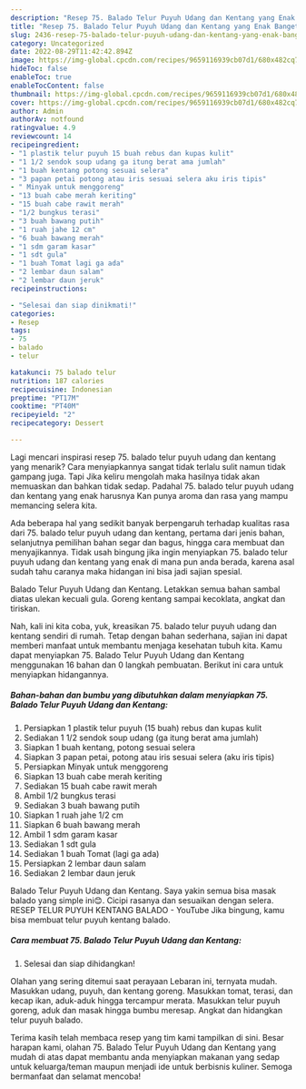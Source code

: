 ```yaml
---
description: "Resep 75. Balado Telur Puyuh Udang dan Kentang yang Enak Banget"
title: "Resep 75. Balado Telur Puyuh Udang dan Kentang yang Enak Banget"
slug: 2436-resep-75-balado-telur-puyuh-udang-dan-kentang-yang-enak-banget
category: Uncategorized
date: 2022-08-29T11:42:42.894Z
image: https://img-global.cpcdn.com/recipes/9659116939cb07d1/680x482cq70/75-balado-telur-puyuh-udang-dan-kentang-foto-resep-utama.jpg
hideToc: false
enableToc: true
enableTocContent: false
thumbnail: https://img-global.cpcdn.com/recipes/9659116939cb07d1/680x482cq70/75-balado-telur-puyuh-udang-dan-kentang-foto-resep-utama.jpg
cover: https://img-global.cpcdn.com/recipes/9659116939cb07d1/680x482cq70/75-balado-telur-puyuh-udang-dan-kentang-foto-resep-utama.jpg
author: Admin
authorAv: notfound
ratingvalue: 4.9
reviewcount: 14
recipeingredient:
- "1 plastik telur puyuh 15 buah rebus dan kupas kulit"
- "1 1/2 sendok soup udang ga itung berat ama jumlah"
- "1 buah kentang potong sesuai selera"
- "3 papan petai potong atau iris sesuai selera aku iris tipis"
- " Minyak untuk menggoreng"
- "13 buah cabe merah keriting"
- "15 buah cabe rawit merah"
- "1/2 bungkus terasi"
- "3 buah bawang putih"
- "1 ruah jahe 12 cm"
- "6 buah bawang merah"
- "1 sdm garam kasar"
- "1 sdt gula"
- "1 buah Tomat lagi ga ada"
- "2 lembar daun salam"
- "2 lembar daun jeruk"
recipeinstructions:

- "Selesai dan siap dinikmati!"
categories:
- Resep
tags:
- 75
- balado
- telur

katakunci: 75 balado telur 
nutrition: 187 calories
recipecuisine: Indonesian
preptime: "PT17M"
cooktime: "PT40M"
recipeyield: "2"
recipecategory: Dessert

---
```



Lagi mencari inspirasi resep 75. balado telur puyuh udang dan kentang yang menarik? Cara menyiapkannya sangat tidak terlalu sulit namun tidak gampang juga. Tapi Jika keliru mengolah maka hasilnya tidak akan memuaskan dan bahkan tidak sedap. Padahal 75. balado telur puyuh udang dan kentang yang enak harusnya Kan punya aroma dan rasa yang mampu memancing selera kita.


Ada beberapa hal yang sedikit banyak berpengaruh terhadap kualitas rasa dari 75. balado telur puyuh udang dan kentang, pertama dari jenis bahan, selanjutnya pemilihan bahan segar dan bagus, hingga cara membuat dan menyajikannya. Tidak usah bingung jika ingin menyiapkan 75. balado telur puyuh udang dan kentang yang enak di mana pun anda berada, karena asal sudah tahu caranya maka hidangan ini bisa jadi sajian spesial.

Balado Telur Puyuh Udang dan Kentang. Letakkan semua bahan sambal diatas ulekan kecuali gula. Goreng kentang sampai kecoklata, angkat dan tiriskan.


Nah, kali ini kita coba, yuk, kreasikan 75. balado telur puyuh udang dan kentang sendiri di rumah. Tetap dengan bahan sederhana, sajian ini dapat memberi manfaat untuk membantu menjaga kesehatan tubuh kita. Kamu dapat menyiapkan 75. Balado Telur Puyuh Udang dan Kentang menggunakan 16 bahan dan 0 langkah pembuatan. Berikut ini cara untuk menyiapkan hidangannya.

<!--inarticleads1-->

##### Bahan-bahan dan bumbu yang dibutuhkan dalam menyiapkan 75. Balado Telur Puyuh Udang dan Kentang:

1. Persiapkan 1 plastik telur puyuh (15 buah) rebus dan kupas kulit
1. Sediakan 1 1/2 sendok soup udang (ga itung berat ama jumlah)
1. Siapkan 1 buah kentang, potong sesuai selera
1. Siapkan 3 papan petai, potong atau iris sesuai selera (aku iris tipis)
1. Persiapkan  Minyak untuk menggoreng
1. Siapkan 13 buah cabe merah keriting
1. Sediakan 15 buah cabe rawit merah
1. Ambil 1/2 bungkus terasi
1. Sediakan 3 buah bawang putih
1. Siapkan 1 ruah jahe 1/2 cm
1. Siapkan 6 buah bawang merah
1. Ambil 1 sdm garam kasar
1. Sediakan 1 sdt gula
1. Sediakan 1 buah Tomat (lagi ga ada)
1. Persiapkan 2 lembar daun salam
1. Sediakan 2 lembar daun jeruk


Balado Telur Puyuh Udang dan Kentang. Saya yakin semua bisa masak balado yang simple ini😊. Cicipi rasanya dan sesuaikan dengan selera. RESEP TELUR PUYUH KENTANG BALADO - YouTube Jika bingung, kamu bisa membuat telur puyuh kentang balado. 

<!--inarticleads2-->

##### Cara membuat 75. Balado Telur Puyuh Udang dan Kentang:


1. Selesai dan siap dihidangkan!

Olahan yang sering ditemui saat perayaan Lebaran ini, ternyata mudah. Masukkan udang, puyuh, dan kentang goreng. Masukkan tomat, terasi, dan kecap ikan, aduk-aduk hingga tercampur merata. Masukkan telur puyuh goreng, aduk dan masak hingga bumbu meresap. Angkat dan hidangkan telur puyuh balado. 

Terima kasih telah membaca resep yang tim kami tampilkan di sini. Besar harapan kami, olahan 75. Balado Telur Puyuh Udang dan Kentang yang mudah di atas dapat membantu anda menyiapkan makanan yang sedap untuk keluarga/teman maupun menjadi ide untuk berbisnis kuliner. Semoga bermanfaat dan selamat mencoba!
